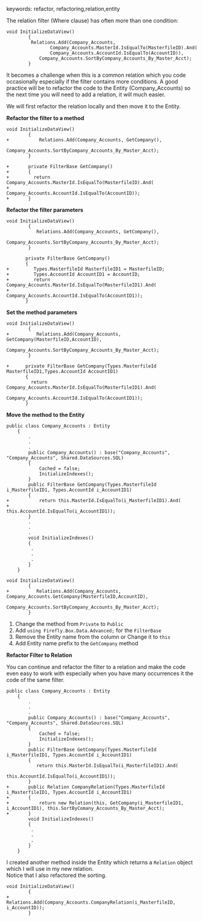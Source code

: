 ﻿keywords: refactor, refactoring,relation,entity


The relation filter (Where clause) has often more than one condition:

```csdiff
void InitializeDataView()
        {
         Relations.Add(Company_Accounts,
                Company_Accounts.MasterId.IsEqualTo(MasterfileID).And(
          		Company_Accounts.AccountId.IsEqualTo(AccountID)), 
            Company_Accounts.SortByCompany_Accounts_By_Master_Acct);
        }
```

It becomes a challenge when this is a common relation which you code occasionally especially if the filter contains more conditions. 
A good practice will be to refactor the code to the Entity (Company_Accounts) so the next time you will need to add a relation, it will much easier.


We will first refactor the relation locally and then move it to the Entity.


**Refactor the filter to a method**


```csdiff
void InitializeDataView()
        {
+           Relations.Add(Company_Accounts, GetCompany(),
                Company_Accounts.SortByCompany_Accounts_By_Master_Acct);
        }

+       private FilterBase GetCompany()
+       {
+         return Company_Accounts.MasterId.IsEqualTo(MasterfileID).And(
+                            Company_Accounts.AccountId.IsEqualTo(AccountID));
+       }
```

**Refactor the filter parameters**
```csdiff
void InitializeDataView()
        {
           Relations.Add(Company_Accounts, GetCompany(),
                Company_Accounts.SortByCompany_Accounts_By_Master_Acct);
        }

       private FilterBase GetCompany()
       {
+         Types.MasterfileId MasterfileID1 = MasterfileID;
+         Types.AccountId AccountID1 = AccountID;
+         return Company_Accounts.MasterId.IsEqualTo(MasterfileID1).And(
+                            Company_Accounts.AccountId.IsEqualTo(AccountID1));
       }
```
**Set the method parameters**

```csdiff
void InitializeDataView()
        {
+          Relations.Add(Company_Accounts, GetCompany(MasterfileID,AccountID),
                Company_Accounts.SortByCompany_Accounts_By_Master_Acct);
        }

+      private FilterBase GetCompany(Types.MasterfileId MasterfileID1,Types.AccountId AccountID1)
       {
         return Company_Accounts.MasterId.IsEqualTo(MasterfileID1).And(
                            Company_Accounts.AccountId.IsEqualTo(AccountID1));
       }
```

**Move the method to the Entity**
```csdiff
public class Company_Accounts : Entity 
    {
        .
        .
        .
        public Company_Accounts() : base("Company_Accounts", "Company_Accounts", Shared.DataSources.SQL)
        {
            Cached = false;
            InitializeIndexes();
        }
        public FilterBase GetCompany(Types.MasterfileId i_MasterfileID1, Types.AccountId i_AccountID1)
        {
+           return this.MasterId.IsEqualTo(i_MasterfileID1).And(
+                               this.AccountId.IsEqualTo(i_AccountID1));
        }
        .
        .
        .
        void InitializeIndexes()
        {
         .
         .
         .
        }
    }
```
```csdiff
void InitializeDataView()
        {
+          Relations.Add(Company_Accounts, Company_Accounts.GetCompany(MasterfileID,AccountID),
                Company_Accounts.SortByCompany_Accounts_By_Master_Acct);
        }
```


1) Change the method from `Private` to `Public`
2) Add `using Firefly.Box.Data.Advanced;` for the `FilterBase`
3) Remove the Entity name from the column or Change it to `this`
4) Add Entity name prefix to the `GetCompany` method


**Refactor Filter to Relation**

You can continue and refactor the filter to a relation and make the code even easy to work with especially when you have many occurrences it the code of the same filter.
```csdiff
public class Company_Accounts : Entity 
    {
        .
        .
        .
        public Company_Accounts() : base("Company_Accounts", "Company_Accounts", Shared.DataSources.SQL)
        {
            Cached = false;
            InitializeIndexes();
        }
        public FilterBase GetCompany(Types.MasterfileId i_MasterfileID1, Types.AccountId i_AccountID1)
        {
           return this.MasterId.IsEqualTo(i_MasterfileID1).And(
                               this.AccountId.IsEqualTo(i_AccountID1));
        }
+       public Relation CompanyRelation(Types.MasterfileId i_MasterfileID1, Types.AccountId i_AccountID1)
+       {
+           return new Relation(this, GetCompany(i_MasterfileID1, i_AccountID1), this.SortByComany_Accounts_By_Master_Acct);
+       }
        void InitializeIndexes()
        {
         .
         .
         .
        }
    }
```

I created another method inside the Entity which returns a `Relation` object  which I will use in my new relation.  
Notice that I also refactored the sorting.

```csdiff
void InitializeDataView()
        {
+          Relations.Add(Company_Accounts.CompanyRelation(i_MasterfileID, i_AccountID));
        }
```

